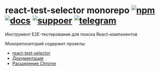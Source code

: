 # react-test-selector monorepo [![npm](https://img.shields.io/npm/v/react-test-selector)](https://www.npmjs.com/package/react-test-selector) [![docs](https://img.shields.io/badge/docs-complete!-brightgreen.svg)](https://react-test-selector.github.io/docs/GettingStarted) [![suppoer](https://img.shields.io/badge/support-slack-yellow)](https://join.slack.com/t/react-test-selector/shared_invite/zt-yespj9v8-vjWI45lJ7ln4iHMgJQE3rw) [![telegram](https://img.shields.io/badge/support-telegram-blue)](https://t.me/joinchat/KzF8Y4ds2i5kMDU6)

Инструмент E2E-тестирования для поиска React-компонентов

Монорепозиторий содержит проекты:

* [react-test-selector](//github.com/react-test-selector/react-test-selector/tree/main/packages/react-test-selector)
* [Документация](//github.com/react-test-selector/react-test-selector/tree/main/packages/docs)
* [Расширение Chrome](//github.com/react-test-selector/react-test-selector/tree/main/packages/chrome-extension)
